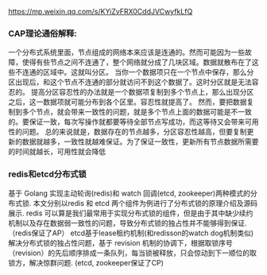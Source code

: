 https://mp.weixin.qq.com/s/KYiZvFRX0CddJVCwyfkLfQ
### CAP理论通俗解释:
一个分布式系统里面，节点组成的网络本来应该是连通的。然而可能因为一些故障，使得有些节点之间不连通了，整个网络就分成了几块区域。数据就散布在了这些不连通的区域中。这就叫分区。
当你一个数据项只在一个节点中保存，那么分区出现后，和这个节点不连通的部分就访问不到这个数据了。这时分区就是无法容忍的。
提高分区容忍性的办法就是一个数据项复制到多个节点上，那么出现分区之后，这一数据项就可能分布到各个区里。容忍性就提高了。
然而，要把数据复制到多个节点，就会带来一致性的问题，就是多个节点上面的数据可能是不一致的。要保证一致，每次写操作就都要等待全部节点写成功，而这等待又会带来可用性的问题。
总的来说就是，数据存在的节点越多，分区容忍性越高，但要复制更新的数据就越多，一致性就越难保证。为了保证一致性，更新所有节点数据所需要的时间就越长，可用性就会降低

### redis和etcd分布式锁
基于 Golang 实现主动轮询(redis)和 watch 回调(etcd, zookeeper)两种模式的分布式锁. 本文分别以redis 和 etcd 两个组件为例进行了分布式锁的原理介绍及源码展示.
redis 可以算是我们最常用于实现分布式锁的组件，但是由于其中缺少续约机制以及存在数据弱一致性的问题，导致分布式锁的独占性并不能够得到保证. （redis保证了AP）
etcd基于lease租约机制(和redisson的watch dog机制类似)解决分布式锁的独占性问题，基于 revision 机制的协调下，根据取锁序号（revision）的先后顺序排成一条队列，每当锁被释放，只会惊动到下一顺位的取锁方，解决惊群问题. (etcd, zookeeper保证了CP)

